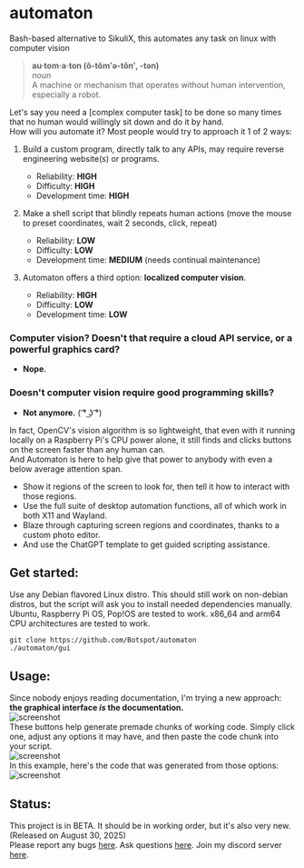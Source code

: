 # automaton
Bash-based alternative to SikuliX, this automates any task on linux with computer vision

> **au·tom·a·ton  (ô-tŏmʻə-tŏn′, -tən)**  
> *noun*  
> A machine or mechanism that operates without human intervention, especially a robot.

Let's say you need a [complex computer task] to be done so many times that no human would willingly sit down and do it by hand.  
How will you automate it? Most people would try to approach it 1 of 2 ways:  
1. Build a custom program, directly talk to any APIs, may require reverse engineering website(s) or programs.
   - Reliability: **HIGH**
   - Difficulty: **HIGH**
   - Development time: **HIGH**
3. Make a shell script that blindly repeats human actions (move the mouse to preset coordinates, wait 2 seconds, click, repeat)
   - Reliability: **LOW**
   - Difficulty: **LOW**
   - Development time: **MEDIUM** (needs continual maintenance)

4. Automaton offers a third option: **localized computer vision**.
   - Reliability: **HIGH**
   - Difficulty: **LOW**
   - Development time: **LOW**

### Computer vision? Doesn't that require a cloud API service, or a powerful graphics card?
- **Nope.**
### Doesn't computer vision require good programming skills?
- **Not anymore.** ( ͡° ͜ʖ ͡°)

In fact, OpenCV's vision algorithm is so lightweight, that even with it running locally on a Raspberry Pi's CPU power alone, it still finds and clicks buttons on the screen faster than any human can.  
And Automaton is here to help give that power to anybody with even a below average attention span.
- Show it regions of the screen to look for, then tell it how to interact with those regions.
- Use the full suite of desktop automation functions, all of which work in both X11 and Wayland.
- Blaze through capturing screen regions and coordinates, thanks to a custom photo editor.
- And use the ChatGPT template to get guided scripting assistance.

## Get started:
Use any Debian flavored Linux distro. This should still work on non-debian distros, but the script will ask you to install needed dependencies manually.  
Ubuntu, Raspberry Pi OS, Pop!OS are tested to work. x86_64 and arm64 CPU architectures are tested to work.
```
git clone https://github.com/Botspot/automaton
./automaton/gui
```
## Usage:
Since nobody enjoys reading documentation, I'm trying a new approach: **the graphical interface *is* the documentation.**  
![screenshot](https://github.com/user-attachments/assets/bfb2dfea-9fb3-42b0-8dec-8b45ab450ca0)  
These buttons help generate premade chunks of working code. Simply click one, adjust any options it may have, and then paste the code chunk into your script.  
![screenshot](https://github.com/user-attachments/assets/673de504-ce40-4c9a-9c5e-4c205cc96b9a)  
In this example, here's the code that was generated from those options:  
![screenshot](https://github.com/user-attachments/assets/0b128467-be94-485e-85dd-22f5e8c6bfdb)
## Status:
This project is in BETA. It should be in working order, but it's also very new. (Released on August 30, 2025)  
Please report any bugs [here](https://github.com/Botspot/automaton/issues). Ask questions [here](https://github.com/Botspot/automaton/issues). Join my discord server [here](https://discord.gg/RXSTvaUvuu).
